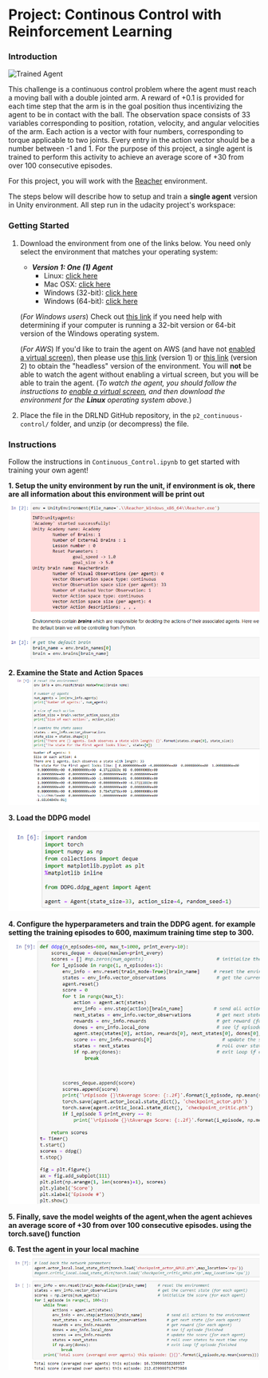 # Project: Continous Control with Reinforcement Learning

### Introduction

![Trained Agent](https://video.udacity-data.com/topher/2018/June/5b1ea778_reacher/reacher.gif)

This challenge is a continuous control problem where the agent must reach a moving ball with a double jointed arm. A reward
of +0.1 is provided for each time step that the arm is in the goal position thus incentivizing the agent to be in contact
with the ball. The observation space consists of 33 variables corresponding to position, rotation, velocity, and angular
velocities of the arm. Each action is a vector with four numbers, corresponding to torque applicable to two joints. Every
entry in the action vector should be a number between -1 and 1. For the purpose of this project, a single agent is trained to perform this activity to achieve an average score of +30 from over 100 consecutive episodes.

For this project, you will work with the [Reacher](https://github.com/Unity-Technologies/ml-agents/blob/master/docs/Learning-Environment-Examples.md#reacher) environment.

The steps below will describe how to setup and train a **single agent** version in Unity environment.
All step run in the udacity project's workspace:

### Getting Started

1. Download the environment from one of the links below.  You need only select the environment that matches your operating system:

    - **_Version 1: One (1) Agent_**
        - Linux: [click here](https://s3-us-west-1.amazonaws.com/udacity-drlnd/P2/Reacher/one_agent/Reacher_Linux.zip)
        - Mac OSX: [click here](https://s3-us-west-1.amazonaws.com/udacity-drlnd/P2/Reacher/one_agent/Reacher.app.zip)
        - Windows (32-bit): [click here](https://s3-us-west-1.amazonaws.com/udacity-drlnd/P2/Reacher/one_agent/Reacher_Windows_x86.zip)
        - Windows (64-bit): [click here](https://s3-us-west-1.amazonaws.com/udacity-drlnd/P2/Reacher/one_agent/Reacher_Windows_x86_64.zip)

    (_For Windows users_) Check out [this link](https://support.microsoft.com/en-us/help/827218/how-to-determine-whether-a-computer-is-running-a-32-bit-version-or-64) if you need help with determining if your computer is running a 32-bit version or 64-bit version of the Windows operating system.

    (_For AWS_) If you'd like to train the agent on AWS (and have not [enabled a virtual screen](https://github.com/Unity-Technologies/ml-agents/blob/master/docs/Training-on-Amazon-Web-Service.md)), then please use [this link](https://s3-us-west-1.amazonaws.com/udacity-drlnd/P2/Reacher/one_agent/Reacher_Linux_NoVis.zip) (version 1) or [this link](https://s3-us-west-1.amazonaws.com/udacity-drlnd/P2/Reacher/Reacher_Linux_NoVis.zip) (version 2) to obtain the "headless" version of the environment.  You will **not** be able to watch the agent without enabling a virtual screen, but you will be able to train the agent.  (_To watch the agent, you should follow the instructions to [enable a virtual screen](https://github.com/Unity-Technologies/ml-agents/blob/master/docs/Training-on-Amazon-Web-Service.md), and then download the environment for the **Linux** operating system above._)

2. Place the file in the DRLND GitHub repository, in the `p2_continuous-control/` folder, and unzip (or decompress) the file. 

### Instructions

Follow the instructions in `Continuous_Control.ipynb` to get started with training your own agent!  

 **1. Setup the unity environment by run the unit, if environment is ok, there are all information about this environment will be print out**
![setup_env](./env_setup.png)

 **2. Examine the State and Action Spaces**
![test_state_action](./test_state.png)

 **3. Load the DDPG model** 
![load_ddpg](./load_ddpg.png)

 **4. Configure the hyperparameters and train the DDPG agent. for example setting the training episodes to 600, maximum training time step to 300.**
![training](./config_hyper_train.png)

 **5. Finally, save the model weights of the agent,when the agent achieves an average score of +30 from over 100 consecutive episodes. using the torch.save() function**

 **6. Test the agent in your local machine**
![testing](./test_agent.png)





